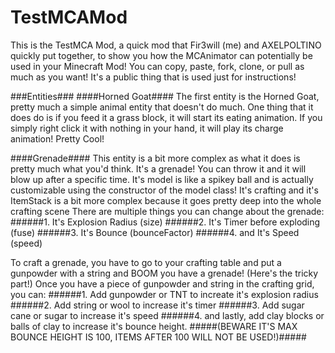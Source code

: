 # TestMCAMod
This is the TestMCA Mod, a quick mod that Fir3will (me) and AXELPOLTINO quickly put together,
to show you how the MCAnimator can potentially be used in your Minecraft Mod!
You can copy, paste, fork, clone, or pull as much as you want! It's a public thing that is used just for instructions!

###Entities###
####Horned Goat####
The first entity is the Horned Goat, pretty much a simple animal entity that doesn't do much.
One thing that it does do is if you feed it a grass block, it will start its eating animation.
If you simply right click it with nothing in your hand, it will play its charge animation! Pretty Cool!

####Grenade####
This entity is a bit more complex as what it does is pretty much what you'd think. It's a grenade!
You can throw it and it will blow up after a specific time.
It's model is like a spikey ball and is actually customizable using the constructor of the model class!
It's crafting and it's ItemStack is a bit more complex because it goes pretty deep into the whole crafting scene
There are multiple things you can change about the grenade:
######1. It's Explosion Radius (size)
######2. It's Timer before exploding (fuse)
######3. It's Bounce (bounceFactor)
######4. and It's Speed (speed)

To craft a grenade, you have to go to your crafting table and put a gunpowder with a string and BOOM you have a grenade!
(Here's the tricky part!)
Once you have a piece of gunpowder and string in the crafting grid, you can:
######1. Add gunpowder or TNT to increate it's explosion radius
######2. Add string or wool to increase it's timer
######3. Add sugar cane or sugar to increase it's speed
######4. and lastly, add clay blocks or balls of clay to increase it's bounce height. 
#####(BEWARE IT'S MAX BOUNCE HEIGHT IS 100, ITEMS AFTER 100 WILL NOT BE USED!)#####
